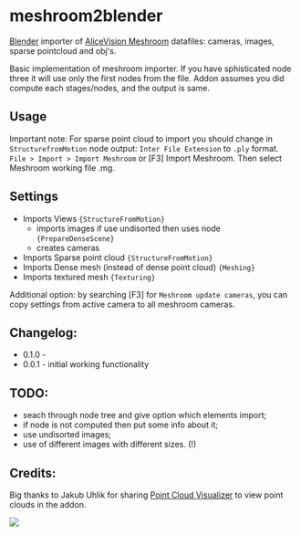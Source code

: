 # meshroom2blender
[Blender](https://www.blender.org/) importer of [AliceVision Meshroom](https://alicevision.github.io/#meshroom) datafiles: cameras, images, sparse pointcloud and obj's.

Basic implementation of meshroom importer. If you have sphisticated node three it will use only the first nodes from the file.
Addon assumes you did compute each stages/nodes, and the output is same.

## Usage
Important note: For sparse point cloud to import you should change in `StructurefromMotion` node output: `Inter File Extension` to `.ply` format.
`File > Import > Import Meshroom` or [F3] Import Meshroom. Then select Meshroom working file .mg.

## Settings
- Imports Views `{StructureFromMotion}`
  - imports images if use undisorted then uses node `{PrepareDenseScene}`
  - creates cameras
- Imports Sparse point cloud `{StructureFromMotion}`
- Imports Dense mesh (instead of dense point cloud) `{Meshing}`
- Imports textured mesh `{Texturing}`

Additional option: by searching [F3] for `Meshroom update cameras`, you can copy settings from active camera to all meshroom cameras.

## Changelog:
- 0.1.0 -
- 0.0.1 - initial working functionality

## TODO:
- seach through node tree and give option which elements import;
- if node is not computed then put some info about it;
- use undisorted images;
- use of different images with different sizes. (!) 

## Credits:
Big thanks to Jakub Uhlik for sharing [Point Cloud Visualizer](https://github.com/uhlik/bpy/blob/master/view3d_point_cloud_visualizer.py) to view point clouds in the addon.

![](https://github.com/tibicen/meshroom2blender/blob/4014a9c5d739e7a6fb84a6bc8f903ae68247acb1/meshroom2blender.png)

